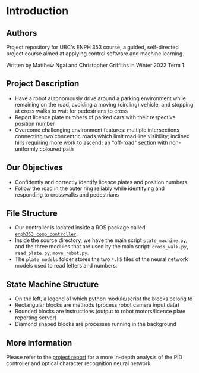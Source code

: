 # Introduction

## Authors
Project repository for UBC's ENPH 353 course, a guided, self-directed project course aimed at applying control software and machine learning.

Written by Matthew Ngai and Christopher Griffiths in Winter 2022 Term 1.


## Project Description
* Have a robot autonomously drive around a parking environment while remaining on the road, avoiding a moving (circling) vehicle, and stopping at cross walks to wait for pedestrians to cross
* Report licence plate numbers of parked cars with their respective position number
* Overcome challenging environment features: multiple intersections connecting two concentric roads which limit road line visibility; inclined hills requiring more work to ascend; an "off-road" section with non-uniformly coloured path


## Our Objectives
* Confidently and correctly identify licence plates and position numbers
* Follow the road in the outer ring reliably while identifying and responding to crosswalks and pedestrians


## File Structure
* Our controller is located inside a ROS package called [`enph353_comp_controller`](https://github.com/mattn12/ENPH353_Team5/tree/master/src/enph353_comp_controller). 
* Inside the source directory, we have the main script `state_machine.py`, and the three modules that are used by the main script: `cross_walk.py`, `read_plate.py`, `move_robot.py`.
* The `plate_models` folder stores the two `*.h5` files of the neural network models used to read letters and numbers.


## State Machine Structure
* On the left, a legend of which python module/script the blocks belong to 
* Rectangular blocks are methods (process robot camera input data)
* Rounded blocks are instructions (output to robot motors/licence plate reporting server)
* Diamond shaped blocks are processes running in the background


## More Information
Please refer to the [project report](https://drive.google.com/file/d/1nqoO3BlICYaCd9h2kU0Hw2mw3Q8LhTc6/view?usp=sharing) for a more in-depth analysis of the PID controller and optical character recognition neural network.
